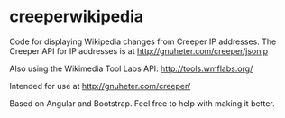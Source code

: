 # creeperwikipedia
Code for displaying Wikipedia changes from Creeper IP addresses.
The Creeper API for IP addresses is at http://gnuheter.com/creeper/jsonip

Also using the Wikimedia Tool Labs API: http://tools.wmflabs.org/

Intended for use at http://gnuheter.com/creeper/

Based on Angular and Bootstrap. Feel free to help with making it better.
